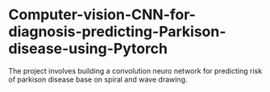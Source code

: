 # Computer-vision-CNN-for-diagnosis-predicting-Parkison-disease-using-Pytorch
The project involves building a convolution neuro network for predicting risk of parkison disease base on spiral and wave drawing.
